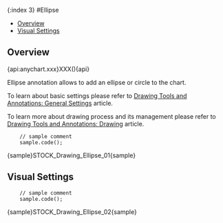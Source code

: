 {:index 3}
#Ellipse

* [Overview](#overview)
* [Visual Settings](#visual_settings)

## Overview

{api:anychart.xxx}XXX(){api} 

Ellipse annotation allows to add an ellipse or circle to the chart.

To learn about basic settings please refer to [Drawing Tools and Annotations: General Settings](General_Settings) article.

To learn more about drawing process and its management please refer to [Drawing Tools and Annotations: Drawing](Drawing) article.


```
    // sample comment
    sample.code();
```

{sample}STOCK\_Drawing\_Ellipse\_01{sample}

## Visual Settings

```
    // sample comment
    sample.code();
```

{sample}STOCK\_Drawing\_Ellipse\_02{sample}

